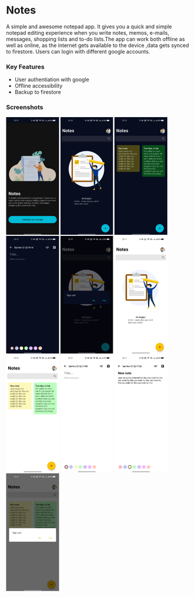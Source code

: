 <div style="display: flex; justify-content: center; width:100vh;">
<img src="https://raw.githubusercontent.com/divyansh-dxn/Notes/master/assets/icons/round/android/res/mipmap-xxxhdpi/ic_launcher_round.png"/>
</div>


# Notes
A simple and awesome notepad app. It gives you a quick and simple notepad editing experience when you write notes, memos, e-mails, messages, shopping lists and to-do lists.The app can work both offline as well as online, as the internet gets available to the device ,data gets synced to firestore. Users can login with different google accounts.

### Key Features
- User authentiation with google
- Offline accessibility
- Backup to firestore

### Screenshots
<div>
<img src="https://raw.githubusercontent.com/divyansh-dxn/Notes/master/assets/samples/sample5.jpeg" height="320"/>
<img src="https://raw.githubusercontent.com/divyansh-dxn/Notes/master/assets/samples/sample2.jpeg" height="320"/>
<img src="https://raw.githubusercontent.com/divyansh-dxn/Notes/master/assets/samples/sample4.jpeg" height="320"/>
<img src="https://raw.githubusercontent.com/divyansh-dxn/Notes/master/assets/samples/sample3.jpeg" height="320"/>
<img src="https://raw.githubusercontent.com/divyansh-dxn/Notes/master/assets/samples/sample1.jpeg" height="320"/>

<img src="https://raw.githubusercontent.com/divyansh-dxn/Notes/master/assets/samples/sample10.jpeg" height="320"/>
<img src="https://raw.githubusercontent.com/divyansh-dxn/Notes/master/assets/samples/sample7.jpeg" height="320"/>
<img src="https://raw.githubusercontent.com/divyansh-dxn/Notes/master/assets/samples/sample9.jpeg" height="320"/>
<img src="https://raw.githubusercontent.com/divyansh-dxn/Notes/master/assets/samples/sample8.jpeg" height="320"/>
<img src="https://raw.githubusercontent.com/divyansh-dxn/Notes/master/assets/samples/sample6.jpeg" height="320"/>

</div>
